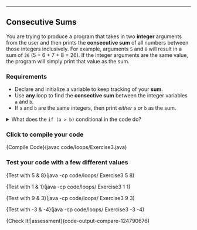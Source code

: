 ---

## Consecutive Sums

You are trying to produce a program that takes in two **integer** arguments from the user and then prints the **consecutive sum** of all numbers between those integers inclusively. For example, arguments `5` and `8` will result in a sum of `26` (5 + 6 + 7 + 8 = 26). If the integer arguments are the same value, the program will simply print that value as the sum.

### Requirements
* Declare and initialize a variable to keep tracking of your **sum**.
* Use **any** loop to find the **consective sum** between the integer variables `a` and `b`.
* If `a` and `b` are the same integers, then print *either* `a` *or* `b` as the sum.

<details><summary>What does the <code>if (a > b)</code> conditional in the code do?</summary>The <code>if</code> conditional enables the program to sort the arguments from the user from smaller to larger. For example, if the user types <code>8</code> and <code>5</code>, the conditional will rearrange the arguments so that <code>a</code> takes on the smaller argument of <code>5</code> and <code>b</code> takes on the larger argument of <code>8</code>.</details>

### Click to compile your code
{Compile Code}(javac code/loops/Exercise3.java)

### Test your code with a few different values

{Test with 5 & 8}(java -cp code/loops/ Exercise3 5 8)

{Test with 1 & 1}(java -cp code/loops/ Exercise3 1 1)

{Test with 9 & 3}(java -cp code/loops/ Exercise3 9 3)

{Test with -3 & -4}(java -cp code/loops/ Exercise3 -3 -4)

{Check It!|assessment}(code-output-compare-124790676)

